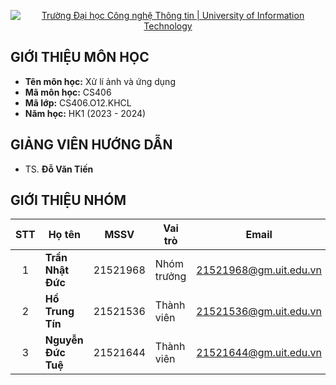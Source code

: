 <!-- Banner -->
<p align="center">
  <a href="https://www.uit.edu.vn/" title="Trường Đại học Công nghệ Thông tin" style="border: none;">
    <img src="https://i.imgur.com/WmMnSRt.png" alt="Trường Đại học Công nghệ Thông tin | University of Information Technology">
  </a>
</p>


## GIỚI THIỆU MÔN HỌC
* **Tên môn học:** Xử lí ảnh và ứng dụng
* **Mã môn học:** CS406
* **Mã lớp:** CS406.O12.KHCL
* **Năm học:** HK1 (2023 - 2024)


## GIẢNG VIÊN HƯỚNG DẪN
<a name="giangvien"></a>
* TS. **Đỗ Văn Tiến** 


## GIỚI THIỆU NHÓM

| STT   | Họ tên                 | MSSV       | Vai trò     | Email                  | 
| :---: | ---                    | ---        | ---         | ---                    | 
| 1 | <strong> Trần Nhật Đức | 21521968   | Nhóm trưởng  | 21521968@gm.uit.edu.vn | 
| 2 | <strong> Hồ Trung Tín | 21521536 | Thành viên | 21521536@gm.uit.edu.vn |            
| 3 | <strong> Nguyễn Đức Tuệ | 21521644 | Thành viên | 21521644@gm.uit.edu.vn| 

